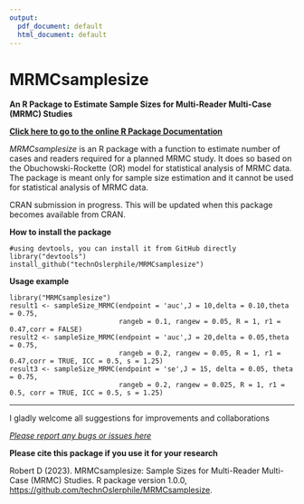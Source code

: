```yaml
---
output:
  pdf_document: default
  html_document: default
---
```

# MRMCsamplesize
**An R Package to Estimate Sample Sizes for Multi-Reader Multi-Case (MRMC) Studies**

[**Click here to go to the online R Package Documentation**](https://technoslerphile.github.io/MRMCsamplesize/index.html)

*MRMCsamplesize* is an R package with a function to estimate number of cases and readers required for a planned MRMC study. It does so based on the Obuchowski-Rockette (OR) model for statistical analysis of MRMC data. The package
is meant only for sample size estimation and it cannot be used for statistical analysis of MRMC data.

CRAN submission in progress. This will be updated when this package becomes available from CRAN.

**How to install the package**
```
#using devtools, you can install it from GitHub directly
library("devtools") 
install_github("technOslerphile/MRMCsamplesize")
```
**Usage example**
```
library("MRMCsamplesize")
result1 <- sampleSize_MRMC(endpoint = 'auc',J = 10,delta = 0.10,theta = 0.75,
                           rangeb = 0.1, rangew = 0.05, R = 1, r1 = 0.47,corr = FALSE)
result2 <- sampleSize_MRMC(endpoint = 'auc',J = 20,delta = 0.05,theta = 0.75,
                           rangeb = 0.2, rangew = 0.05, R = 1, r1 = 0.47,corr = TRUE, ICC = 0.5, s = 1.25)
result3 <- sampleSize_MRMC(endpoint = 'se',J = 15, delta = 0.05, theta = 0.75,
                           rangeb = 0.2, rangew = 0.025, R = 1, r1 = 0.5, corr = TRUE, ICC = 0.5, s = 1.25)
```
--------------------------------------------------------------------------------------------------------
I gladly welcome all suggestions for improvements and collaborations

[*Please report any bugs or issues here*](https://github.com/technOslerphile/MRMCsamplesize/issues)

**Please cite this package if you use it for your research**

  Robert D (2023). MRMCsamplesize: Sample Sizes for Multi-Reader Multi-Case (MRMC) Studies. R package version 1.0.0,
  <https://github.com/technOslerphile/MRMCsamplesize>.

